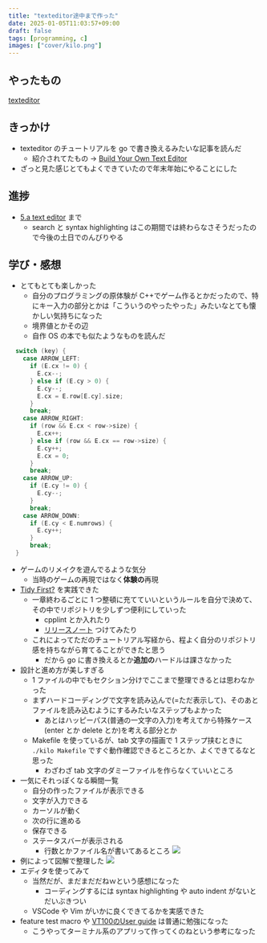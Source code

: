 ```yaml
---
title: "texteditor途中まで作った"
date: 2025-01-05T11:03:57+09:00
draft: false
tags: [programming, c]
images: ["cover/kilo.png"]
---
```


## やったもの
[texteditor](https://github.com/velengel/texteditor)

## きっかけ
* texteditor のチュートリアルを go で書き換えるみたいな記事を読んだ
  * 紹介されてたもの → [Build Your Own Text Editor](https://viewsourcecode.org/snaptoken/kilo/index.html)
* ざっと見た感じとてもよくできていたので年末年始にやることにした 

<!--more-->

## 進捗
* [5.a text editor](https://viewsourcecode.org/snaptoken/kilo/05.aTextEditor.html) まで
  * search と syntax highlighting はこの期間では終わらなさそうだったので今後の土日でのんびりやる

## 学び・感想
* とてもとても楽しかった
  * 自分のプログラミングの原体験が C++でゲーム作るとかだったので、特にキー入力の部分とかは「こういうのやったやった」みたいなとても懐かしい気持ちになった
  * 境界値とかその辺
  * 自作 OS の本でも似たようなものを読んだ
```c
  switch (key) {
    case ARROW_LEFT:
      if (E.cx != 0) {
        E.cx--;
      } else if (E.cy > 0) {
        E.cy--;
        E.cx = E.row[E.cy].size;
      }
      break;
    case ARROW_RIGHT:
      if (row && E.cx < row->size) {
        E.cx++;
      } else if (row && E.cx == row->size) {
        E.cy++;
        E.cx = 0;
      }
      break;
    case ARROW_UP:
      if (E.cy != 0) {
        E.cy--;
      }
      break;
    case ARROW_DOWN:
      if (E.cy < E.numrows) {
        E.cy++;
      }
      break;
  }
```
* ゲームのリメイクを遊んでるような気分
  * 当時のゲームの再現ではなく**体験の**再現
* [Tidy First?](https://www.oreilly.co.jp/books/9784814400911/) を実践できた
  * 一章終わるごとに 1 つ整頓に充てていいというルールを自分で決めて、その中でリポジトリを少しずつ便利にしていった
    * cpplint とか入れたり
    * [リリースノート](https://github.com/velengel/texteditor/releases/tag/2025.01.04-3) つけてみたり
  * これによってただのチュートリアル写経から、程よく自分のリポジトリ感を持ちながら育てることができたと思う
    * だから go に書き換えるとか**追加の**ハードルは課さなかった
* 設計と進め方が美しすぎる
  * 1 ファイルの中でもセクション分けでここまで整理できるとは思わなかった
  * まずハードコーディングで文字を読み込んで(=ただ表示して)、そのあとファイルを読み込むようにするみたいなステップもよかった
    * あとはハッピーパス(普通の一文字の入力)を考えてから特殊ケース(enter とか delete とか)を考える部分とか
  * Makefile を使っているが、tab 文字の描画で 1 ステップ挟むときに `./kilo Makefile` ですぐ動作確認できるところとか、よくできてるなと思った
    * わざわざ tab 文字のダミーファイルを作らなくていいところ
* 一気にそれっぽくなる瞬間一覧
  * 自分の作ったファイルが表示できる
  * 文字が入力できる
  * カーソルが動く
  * 次の行に進める
  * 保存できる
  * ステータスバーが表示される
    * 行数とかファイル名が書いてあるところ
![](images/kilo.png)
* 例によって図解で整理した
![](images/image.png)
* エディタを使ってみて
  * 当然だが、まだまだだねｗという感想になった
    * コーディングするには syntax highlighting や auto indent がないとだいぶきつい
  * VSCode や Vim がいかに良くできてるかを実感できた
* feature test macro や [VT100のUser guide](https://vt100.net/docs/vt100-ug/chapter3.html) は普通に勉強になった
  * こうやってターミナル系のアプリって作ってくのねという参考になった


